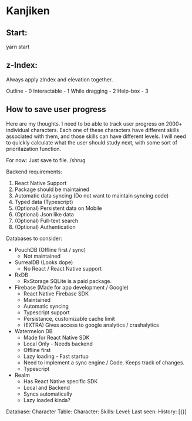 # Kanjiken

## Start:

  yarn start

## z-Index:

Always apply zIndex and elevation together.

Outline - 0
Interactable - 1
While dragging - 2
Help-box - 3

## How to save user progress

Here are my thoughts. I need to be able to track user progress on 2000+ individual characters. Each one of these characters have different skills associated with them, and those skills can have different levels. I will need to quickly calculate what the user should study next, with some sort of prioritazation function.

For now: Just save to file. /shrug

Backend requirements:

1. React Native Support
1. Package should be maintained
1. Automatic data syncing (Do not want to maintain syncing code)
1. Typed data (Typescript)
1. (Optional) Persistent data on Mobile
1. (Optional) Json like data
1. (Optional) Full-text search
1. (Optional) Authentication

Databases to consider:

- PouchDB (Offline first / sync)
  - Not maintained
- SurrealDB (Looks dope)
  - No React / React Native support
- RxDB
  - RxStorage SQLite is a paid package.
- Firebase (Made for app development / Google)
  - React Native Firebase SDK
  - Maintained
  - Automatic syncing
  - Typescript support
  - Persistance, customizable cache limit
  - (EXTRA) Gives access to google analytics / crashalytics
- Watermelon DB
  - Made for React Native SDK
  - Local Only - Needs backend
  - Offline first
  - Lazy loading - Fast startup
  - Need to implement a sync engine / Code. Keeps track of changes.
  - Typescript
- Realm
  - Has React Native specific SDK
  - Local and Backend
  - Syncs automatically
  - Lazy loaded kinda?

Database:
Character Table:
Character:
Skills:
Level:
Last seen:
History: [{}]
